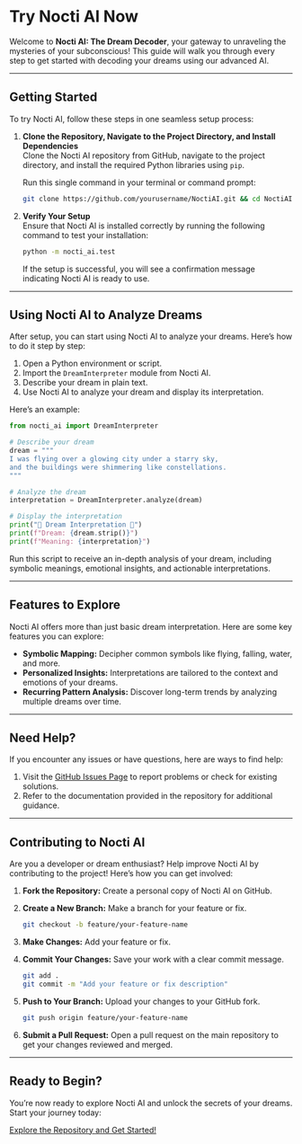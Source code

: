 # Try Nocti AI Now

Welcome to **Nocti AI: The Dream Decoder**, your gateway to unraveling the mysteries of your subconscious! This guide will walk you through every step to get started with decoding your dreams using our advanced AI.

---

## **Getting Started**

To try Nocti AI, follow these steps in one seamless setup process:

1. **Clone the Repository, Navigate to the Project Directory, and Install Dependencies**  
   Clone the Nocti AI repository from GitHub, navigate to the project directory, and install the required Python libraries using `pip`.  

   Run this single command in your terminal or command prompt:

   ```bash
   git clone https://github.com/yourusername/NoctiAI.git && cd NoctiAI && pip install -r requirements.txt
   ```

2. **Verify Your Setup**  
   Ensure that Nocti AI is installed correctly by running the following command to test your installation:

   ```bash
   python -m nocti_ai.test
   ```

   If the setup is successful, you will see a confirmation message indicating Nocti AI is ready to use.

---

## **Using Nocti AI to Analyze Dreams**

After setup, you can start using Nocti AI to analyze your dreams. Here’s how to do it step by step:

1. Open a Python environment or script.
2. Import the `DreamInterpreter` module from Nocti AI.
3. Describe your dream in plain text.
4. Use Nocti AI to analyze your dream and display its interpretation.

Here’s an example:

```python
from nocti_ai import DreamInterpreter

# Describe your dream
dream = """
I was flying over a glowing city under a starry sky,
and the buildings were shimmering like constellations.
"""

# Analyze the dream
interpretation = DreamInterpreter.analyze(dream)

# Display the interpretation
print("🌙 Dream Interpretation 🌙")
print(f"Dream: {dream.strip()}")
print(f"Meaning: {interpretation}")
```

Run this script to receive an in-depth analysis of your dream, including symbolic meanings, emotional insights, and actionable interpretations.

---

## **Features to Explore**

Nocti AI offers more than just basic dream interpretation. Here are some key features you can explore:

- **Symbolic Mapping:** Decipher common symbols like flying, falling, water, and more.
- **Personalized Insights:** Interpretations are tailored to the context and emotions of your dreams.
- **Recurring Pattern Analysis:** Discover long-term trends by analyzing multiple dreams over time.

---

## **Need Help?**

If you encounter any issues or have questions, here are ways to find help:

1. Visit the [GitHub Issues Page](https://github.com/yourusername/NoctiAI/issues) to report problems or check for existing solutions.
2. Refer to the documentation provided in the repository for additional guidance.

---

## **Contributing to Nocti AI**

Are you a developer or dream enthusiast? Help improve Nocti AI by contributing to the project! Here’s how you can get involved:

1. **Fork the Repository:** Create a personal copy of Nocti AI on GitHub.
2. **Create a New Branch:** Make a branch for your feature or fix.

   ```bash
   git checkout -b feature/your-feature-name
   ```

3. **Make Changes:** Add your feature or fix.
4. **Commit Your Changes:** Save your work with a clear commit message.

   ```bash
   git add .
   git commit -m "Add your feature or fix description"
   ```

5. **Push to Your Branch:** Upload your changes to your GitHub fork.

   ```bash
   git push origin feature/your-feature-name
   ```

6. **Submit a Pull Request:** Open a pull request on the main repository to get your changes reviewed and merged.

---

## **Ready to Begin?**

You’re now ready to explore Nocti AI and unlock the secrets of your dreams. Start your journey today:

[Explore the Repository and Get Started!](https://github.com/yourusername/NoctiAI)
